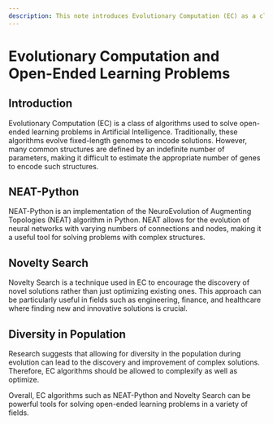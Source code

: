 ```yaml
---
description: This note introduces Evolutionary Computation (EC) as a class of algorithms used to solve open-ended learning problems in Artificial Intelligence. It discusses NEAT-Python, a Python implementation of the NeuroEvolution of Augmenting Topologies (NEAT) algorithm, Novelty Search, a technique used in EC to encourage the discovery of novel solutions, and the importance of diversity in population during evolution.
---
```

# Evolutionary Computation and Open-Ended Learning Problems

## Introduction
Evolutionary Computation (EC) is a class of algorithms used to solve open-ended learning problems in Artificial Intelligence. Traditionally, these algorithms evolve fixed-length genomes to encode solutions. However, many common structures are defined by an indefinite number of parameters, making it difficult to estimate the appropriate number of genes to encode such structures.

## NEAT-Python
NEAT-Python is an implementation of the NeuroEvolution of Augmenting Topologies (NEAT) algorithm in Python. NEAT allows for the evolution of neural networks with varying numbers of connections and nodes, making it a useful tool for solving problems with complex structures.

## Novelty Search
Novelty Search is a technique used in EC to encourage the discovery of novel solutions rather than just optimizing existing ones. This approach can be particularly useful in fields such as engineering, finance, and healthcare where finding new and innovative solutions is crucial.

## Diversity in Population
Research suggests that allowing for diversity in the population during evolution can lead to the discovery and improvement of complex solutions. Therefore, EC algorithms should be allowed to complexify as well as optimize.

Overall, EC algorithms such as NEAT-Python and Novelty Search can be powerful tools for solving open-ended learning problems in a variety of fields.